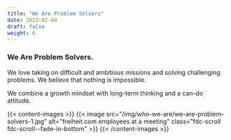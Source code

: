 ```yaml
---
title: "We Are Problem Solvers"
date: 2022-02-04
draft: false
weight: 6
---
```


### We Are Problem Solvers.

We love taking on difficult and ambitious missions and solving challenging problems. We believe that nothing is impossible.

We combine a growth mindset with long-term thinking and a can-do attitude.

{{< content-images >}}
  {{< image src="/img/who-we-are/we-are-problem-solvers-1.jpg" alt="freiheit.com employees at a meeting" class="fdc-scroll fdc-scroll--fade-in-bottom" >}}
{{< /content-images >}}